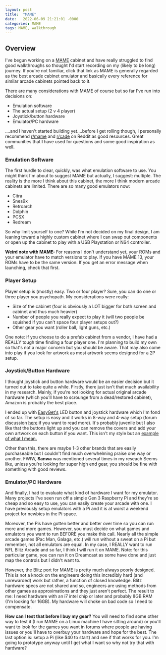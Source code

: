 ```yaml
---
layout: post
title:  "MAME"
date:   2022-06-09 21:21:01 -0000
categories: MAME
tags: MAME, walkthrough
---
```

## Overview
I've begun working on a  [MAME][mame] cabinet and have really struggled to find good walkthroughs so thought I'd start recording on my (likely to be long) journey. If you're not familiar, click that link as MAME is generally regarded as the best arcade cabinet emulator and basically every reference for similar arcade cabinets pointed back to it.

There are many considerations with MAME of course but so far I've run into decisions on:
* Emulation software
* The actual setup (2 v 4 player)
* Joystick/button hardware
* Emulator/PC hardware

....and I haven't started building yet....before I get rolling though, I personally recommend [r/mame][rmame] and [r/cade][rcade] on Reddit as good resources. Great communities that I have used for questions and some good inspiration as well.

### Emulation Software
The first hurdle to clear, quickly, was what emulation software to use.  You might think I'm about to suggest MAME but actually, I suggest: multiple.  The reality is the more I think about this cabinet, the more I think modern arcade cabinets are limited.  There are so many good emulators now:
* Citra
* Snes9x
* Retroarch
* Dolphin
* PCSX
* Redream

So why limit yourself to one?  While I'm not decided on my final design, I am leaning toward a highly custom cabinet where I can swap out components or open up the cabinet to play with a USB Playstation or N64 controller.

<b>Weird note with MAME:</b> For reasons I don't understand yet, your ROMs and your emulator have to match versions to play.  If you have MAME 13, your ROMs have to be the same version. If you get an error message when launching, check that first.

### Player Setup
Player setup is (mostly) easy.  Two or four player?  Sure, you can do one or three player you psychopath.  My considerations were really:
* Size of the cabinet (four is obviously a LOT bigger for both screen and cabinet and thus much heavier)
* Number of people you really expect to play it (will two people be squished if you can't space four player setups out?)
* Other gear you want (roller ball, light guns, etc.)

One note: if you choose to do a prefab cabinet from a vendor, I have had a REALLY tough time finding a four player one.  I'm planning to build my own so that's not a major concern but you should be aware.  That may also come into play if you look for artwork as most artwork seems designed for a 2P setup.


### Joystick/Button Hardware
I thought joystick and button hardware would be an easier decision but it turned out to take quite a while.  Firstly, there just isn't that much availability in my research.  Mainly, if you're not looking for actual original arcade hardware (which you'll have to scrounge from a dead/restored cabinet), Amazon is probably the best place.

I ended up with [EasyGet's][easyget] LED button and joystick hardware which I'm fond of so far.  The setup is easy and it works in 8-way and 4-way setup (forum discussion [here][joystick-disc] if you want to read more).  It's probably juvenile but I also like that the buttons light up and you can remove the covers and add your own artwork on each button if you want.  This isn't my style but an [example of what I mean.](/seven_timelines/images/custom-buttons.jpg)

Other than this, there are maybe 1-3 other brands that are easily purchaseable but I couldn't find much overwhelming praise one way or another.  FWIW, **Sanwa** was mentioned several times in my reseach Seems like, unless you're looking for super high end gear, you should be fine with something with good reviews.


### Emulator/PC Hardware
And finally, I had to evaluate what kind of hardware I want for my emulator.  Many projects I've seen run off a simple Gen 3 Raspberry Pi and they're so cheap and so easy to use, you can easily create your arcade with one.  I have previously setup emulators with a Pi and it is at worst a weekend project for newbies in the Pi space.

Moreover, the Pis have gotten better and better over time so you can run more and more games.  However, you must decide on what games and emulators you want to run BEFORE you make this call.  Nearly all the simple arcade games (Pac Man, Galaga, etc.) will run without a sweat on a Pi but remember, not all emulators are equal.  In my case, I REALLY want to run NFL Blitz Arcade and so far, I think I will run it on MAME.  Note: for this particular game, you can run it on Dreamcast as some have done and just map the controls but I didn't want to.

However, the Blitz port for MAME is pretty much always poorly designed. This is not a knock on the engineers doing this incredibly hard (and unrewarded) work but rather, a function of closed knowledge. Blitz hardware specs are not shared and so, engineers are using methods from other games as approximations and they just aren't perfect.  The result to me: I need hardware with an i7 intel chip or later and probably 8GB RAM (I'm looking for 16GB).  My hardware will choke on bad code so I need to compensate.

<b>How can I test that before I buy my gear?</b>
You will need to find some other way to test it (I run MAME on a Linux machine I have sitting around) or you'll want to look for the games you want in forums where people are having issues or you'll have to overbuy your hardware and hope for the best.  The last option is: setup a Pi (like $40 to start) and see if that works for you.  I'm going to prototype anyway until I get what I want so why not try that with hardware?






[mame]:https://pages.github.com/
[rmame]: https://www.google.com/url?sa=t&rct=j&q=&esrc=s&source=web&cd=&cad=rja&uact=8&ved=2ahUKEwj6vMv-iqT4AhVzLH0KHSuLB2QQFnoECAoQAQ&url=https%3A%2F%2Fwww.reddit.com%2Fr%2FMAME%2F&usg=AOvVaw1ChbtXrWJwUIOavB1qwVVu
[rcade]: https://www.reddit.com/r/cade/
[easyget]: https://www.amazon.com/gp/product/B00WAZK5K8/ref=ppx_yo_dt_b_search_asin_image?ie=UTF8&psc=1
[joystick-disc]: https://www.giantbomb.com/super-street-fighter-iv/3030-28437/forums/what-is-the-difference-between-a-4-and-8-way-stick-439168/
